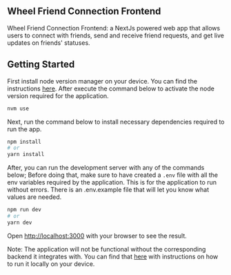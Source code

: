 ## Wheel Friend Connection Frontend

Wheel Friend Connection Frontend: a NextJs powered web app that allows users to connect with friends,
send and receive friend requests, and get live updates on friends' statuses.

## Getting Started

First install node version manager on your device. You can find the instructions [here](https://github.com/nvm-sh/nvm?tab=readme-ov-file#installing-and-updating). After execute the command below to activate the node version required for the application.

```bash
nvm use
```

Next, run the command below to install necessary dependencies required to run the app.

```bash
npm install
# or
yarn install
```

After, you can run the development server with any of the commands below; Before doing that, make sure to have created a `.env` file with all the env variables required by the application. This is for the application to run without errors. There is an .env.example file that will let you know what values are needed.

```bash
npm run dev
# or
yarn dev
```

Open [http://localhost:3000](http://localhost:3000) with your browser to see the result.

Note: The application will not be functional without the corresponding backend it integrates with. You can find that [here](https://github.com/iamranchojr/wheel-friend-connection-frontend) with instructions on how to run it locally on your device.
